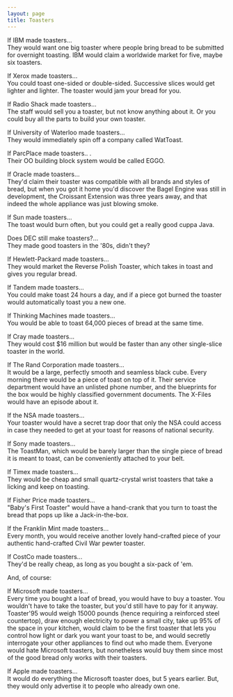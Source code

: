 ```yaml
---
layout: page
title: Toasters
---
```


If IBM made toasters...<br>
They would want one big toaster where people bring bread to be submitted for 
overnight toasting. IBM would claim a worldwide market for five, maybe six toasters.

If Xerox made toasters... <br>
You could toast one-sided or double-sided. Successive slices would get lighter 
and lighter. The toaster would jam your bread for you. </p>

If Radio Shack made toasters... <br>
The staff would sell you a toaster, but not know anything about it. Or you could 
buy all the parts to build your own toaster. </p>

If University of Waterloo made toasters... <br>
They would immediately spin off a company called WatToast. </p>

If ParcPlace made toasters.. . <br>
Their OO building block system would be called EGGO. </p>

If Oracle made toasters... <br>
They'd claim their toaster was compatible with all brands and styles of bread, 
but when you got it home you'd discover the Bagel Engine was still in development, 
the Croissant Extension was three years away, and that indeed the whole appliance 
was just blowing smoke. </p>

If Sun made toasters... <br>
The toast would burn often, but you could get a really good cuppa Java. </p>

Does DEC still make toasters?... <br>
They made good toasters in the '80s, didn't they? </p>

If Hewlett-Packard made toasters... <br>
They would market the Reverse Polish Toaster, which takes in toast and gives 
you regular bread. </p>

If Tandem made toasters... <br>
You could make toast 24 hours a day, and if a piece got burned the toaster would 
automatically toast you a new one. </p>

If Thinking Machines made toasters... <br>
You would be able to toast 64,000 pieces of bread at the same time. </p>

If Cray made toasters... <br>
They would cost $16 million but would be faster than any other single-slice 
toaster in the world. </p>

If The Rand Corporation made toasters... <br>
It would be a large, perfectly smooth and seamless black cube. Every morning 
there would be a piece of toast on top of it. Their service department would 
have an unlisted phone number, and the blueprints for the box would be highly 
classified government documents. The X-Files would have an episode about it.

If the NSA made toasters... <br>
Your toaster would have a secret trap door that only the NSA could access in 
case they needed to get at your toast for reasons of national security. </p>

If Sony made toasters... <br>
The ToastMan, which would be barely larger than the single piece of bread it 
is meant to toast, can be conveniently attached to your belt. </p>

If Timex made toasters... <br>
They would be cheap and small quartz-crystal wrist toasters that take a licking 
and keep on toasting. </p>

If Fisher Price made toasters... <br>
"Baby's First Toaster" would have a hand-crank that you turn to toast 
the bread that pops up like a Jack-in-the-box. </p>

If the Franklin Mint made toasters... <br>
Every month, you would receive another lovely hand-crafted piece of your authentic 
hand-crafted Civil War pewter toaster. </p>

If CostCo made toasters... <br>
They'd be really cheap, as long as you bought a six-pack of 'em. </p>

And, of course: </p>

If Microsoft made toasters... <br>
Every time you bought a loaf of bread, you would have to buy a toaster. You 
wouldn't have to take the toaster, but you'd still have to pay for it anyway. 
Toaster'95 would weigh 15000 pounds (hence requiring a reinforced steel countertop), 
draw enough electricity to power a small city, take up 95% of the space in your 
kitchen, would claim to be the first toaster that lets you control how light 
or dark you want your toast to be, and would secretly interrogate your other 
appliances to find out who made them. Everyone would hate Microsoft toasters, 
but nonetheless would buy them since most of the good bread only works with 
their toasters. </p>

If Apple made toasters... <br>
It would do everything the Microsoft toaster does, but 5 years earlier. But, 
they would only advertise it to people who already own one. </p>
<p></p>
